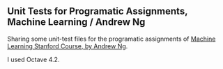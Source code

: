 ## Unit Tests for Programatic Assignments, Machine Learning / Andrew Ng
Sharing some unit-test files for the programatic assignments of [Machine Learning Stanford Course, by Andrew Ng](https://www.coursera.org/learn/machine-learning/home/welcome).

I used Octave 4.2.

